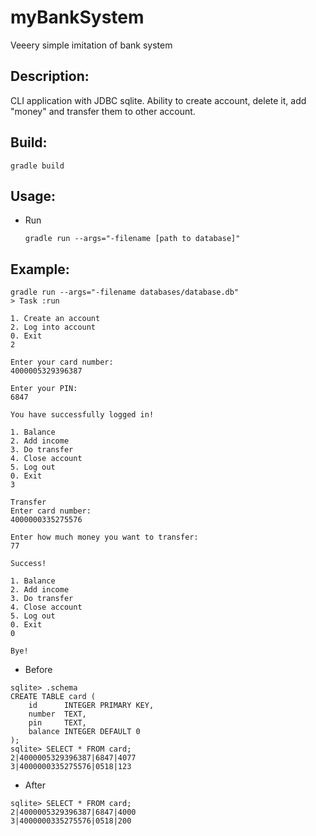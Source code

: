 # myBankSystem
Veeery simple imitation of bank system

## Description:
CLI application with JDBC sqlite. Ability to create account, delete it, add "money" and transfer them to other account.

## Build:
```
gradle build
```

## Usage:
- Run
  ```
  gradle run --args="-filename [path to database]"
  ```
  
## Example:
```
gradle run --args="-filename databases/database.db"
> Task :run

1. Create an account
2. Log into account
0. Exit
2

Enter your card number:
4000005329396387

Enter your PIN:
6847

You have successfully logged in!

1. Balance
2. Add income
3. Do transfer
4. Close account
5. Log out
0. Exit
3

Transfer
Enter card number:
4000000335275576

Enter how much money you want to transfer:
77

Success!

1. Balance
2. Add income
3. Do transfer
4. Close account
5. Log out
0. Exit
0

Bye!
```
- Before
```
sqlite> .schema
CREATE TABLE card (
	id		INTEGER PRIMARY KEY,
	number	TEXT,
	pin		TEXT,
	balance	INTEGER DEFAULT 0
);
sqlite> SELECT * FROM card;
2|4000005329396387|6847|4077
3|4000000335275576|0518|123
```

- After
```
sqlite> SELECT * FROM card;
2|4000005329396387|6847|4000
3|4000000335275576|0518|200
```
